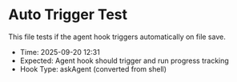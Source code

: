 # Auto Trigger Test

This file tests if the agent hook triggers automatically on file save.

- Time: 2025-09-20 12:31
- Expected: Agent hook should trigger and run progress tracking
- Hook Type: askAgent (converted from shell)